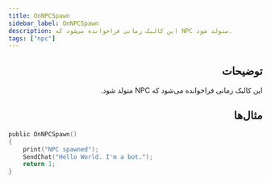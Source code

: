 ```yaml
---
title: OnNPCSpawn
sidebar_label: OnNPCSpawn
description: این کالبک زمانی فراخوانده می‌شود که NPC متولد شود.
tags: ["npc"]
---
```


<div dir="rtl" style={{ textAlign: "right" }}>

## توضیحات

این کالبک زمانی فراخوانده می‌شود که NPC متولد شود.

## مثال‌ها

</div>

```c
public OnNPCSpawn()
{
    print("NPC spawned");
    SendChat("Hello World. I'm a bot.");
    return 1;
}
```